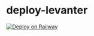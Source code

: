 # deploy-levanter
[![Deploy on Railway](https://railway.app/button.svg)](https://railway.com/deploy/YJmmDK?referralCode=UQeZRw)
